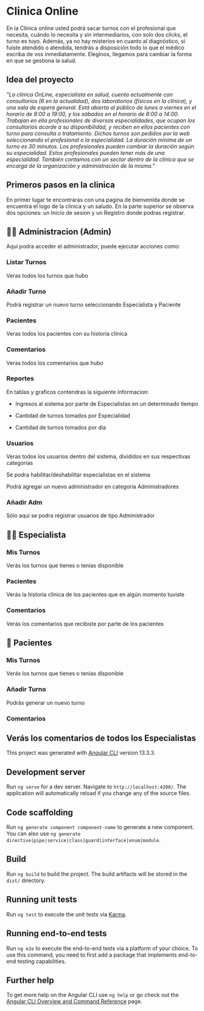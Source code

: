 # Clinica Online

En la Clínica online usted podrá sacar turnos con el profesional que necesita, cuándo lo necesita y sin intermediarios, con solo dos clicks, el turno es tuyo. Además, ya no hay misterios en cuanto al diagnóstico, si fuiste atendido o atendida, tendrás a disposición todo lo que el médico escriba de vos inmediatamente. Eleginos, llegamos para cambiar la forma en que se gestiona la salud.

## Idea del proyecto

<i>"La clínica OnLine, especialista en salud, cuenta actualmente con consultorios (6 en la actualidad), dos laboratorios (físicos en la clínica), y una sala de espera general. Está abierta al público de lunes a viernes en el horario de 8:00 a 19:00, y los sábados en el horario de 8:00 a 14:00.
Trabajan en ella profesionales de diversas especialidades, que ocupan los consultorios acorde a su disponibilidad, y reciben en ellos pacientes con turno para consulta o tratamiento. Dichos turnos son pedidos por la web seleccionando el profesional o la especialidad. La duración mínima de un turno es 30 minutos. 
Los profesionales pueden cambiar la duración según su especialidad. Estos profesionales pueden tener más de una especialidad.
También contamos con un sector dentro de la clínica que se encarga de la organización y administración de la misma."
</i>

## Primeros pasos en la clinica

En primer lugar te encontraras con una pagina de bienvenida donde se encuentra el logo de la clinica y un saludo. En la parte superior se observa dos opciones: un Inicio de sesion y un Registro donde podras registrar.

## 🧑‍💻 Administracion (Admin)

Aqui podra acceder el administrador, puede ejecutar acciones como:

### Listar Turnos

Veras todos los turnos que hubo

### Añadir Turno

Podrá registrar un nuevo turno seleccionando Especialista y Paciente

### Pacientes

Veras todos los pacientes con su historia clínica

### Comentarios

Veras todos los comentarios que hubo

### Reportes

En tablas y graficos contendras la siguiente informacion:

- Ingresos al sistema por parte de Especialistas en un determinado tiempo

- Cantidad de turnos tomados por Especialidad

- Cantidad de turnos tomados por día

### Usuarios

Veras todos los usuarios dentro del sistema, divididos en sus respectivas categorías

Se podra habilitar/deshabilitar especialistas en el sistema

Podrá agregar un nuevo administrador en categoría Administradores

### Añadir Adm

Sólo aqui se podra registrar usuarios de tipo Administrador

## 	:woman_health_worker: Especialista

### Mis Turnos

Verás los turnos que tienes o tenías disponible

### Pacientes 

Verás la historia clinica de los pacientes que en algún momento tuviste

### Comentarios

Verás los comentarios que recibiste por parte de los pacientes

## :sneezing_face: Pacientes

### Mis Turnos

Verás los turnos que tienes o tenías disponible

### Añadir Turno

Podrás generar un nuevo turno

### Comentarios

Verás los comentarios de todos los Especialistas
---

This project was generated with [Angular CLI](https://github.com/angular/angular-cli) version 13.3.3.

## Development server

Run `ng serve` for a dev server. Navigate to `http://localhost:4200/`. The application will automatically reload if you change any of the source files.

## Code scaffolding

Run `ng generate component component-name` to generate a new component. You can also use `ng generate directive|pipe|service|class|guard|interface|enum|module`.

## Build

Run `ng build` to build the project. The build artifacts will be stored in the `dist/` directory.

## Running unit tests

Run `ng test` to execute the unit tests via [Karma](https://karma-runner.github.io).

## Running end-to-end tests

Run `ng e2e` to execute the end-to-end tests via a platform of your choice. To use this command, you need to first add a package that implements end-to-end testing capabilities.

## Further help

To get more help on the Angular CLI use `ng help` or go check out the [Angular CLI Overview and Command Reference](https://angular.io/cli) page.
